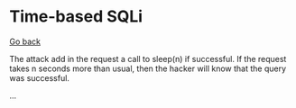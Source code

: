 # Time-based SQLi

[Go back](../sql.md)

<div class="row row-cols-md-2"><div>

The attack add in the request a call to sleep(n) if successful. If the request takes n seconds more than usual, then the hacker will know that the query was successful.
</div><div>

...
</div></div>